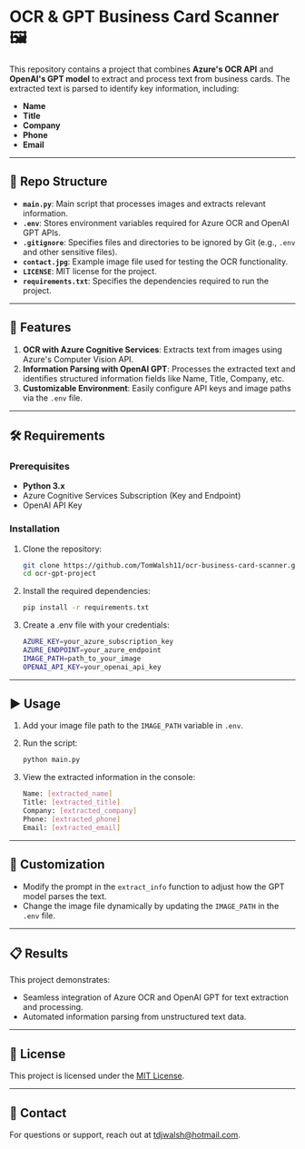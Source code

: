 # OCR & GPT Business Card Scanner 🖼️

This repository contains a project that combines **Azure's OCR API** and **OpenAI's GPT model** to extract and process text from business cards. The extracted text is parsed to identify key information, including:  
- **Name**  
- **Title**  
- **Company**  
- **Phone**  
- **Email**

---

## 📂 Repo Structure

- **`main.py`**: Main script that processes images and extracts relevant information.
- **`.env`**: Stores environment variables required for Azure OCR and OpenAI GPT APIs.
- **`.gitignore`**: Specifies files and directories to be ignored by Git (e.g., `.env` and other sensitive files).
- **`contact.jpg`**: Example image file used for testing the OCR functionality.
- **`LICENSE`**: MIT license for the project.
- **`requirements.txt`**: Specifies the dependencies required to run the project.

---

## 🚀 Features

1. **OCR with Azure Cognitive Services**: Extracts text from images using Azure's Computer Vision API.  
2. **Information Parsing with OpenAI GPT**: Processes the extracted text and identifies structured information fields like Name, Title, Company, etc.  
3. **Customizable Environment**: Easily configure API keys and image paths via the `.env` file.  

---

## 🛠️ Requirements

### Prerequisites
- **Python 3.x**  
- Azure Cognitive Services Subscription (Key and Endpoint)  
- OpenAI API Key  

### Installation
1. Clone the repository:  

   ```bash
   git clone https://github.com/TomWalsh11/ocr-business-card-scanner.git
   cd ocr-gpt-project

2. Install the required dependencies:

   ```bash
   pip install -r requirements.txt
   
3. Create a .env file with your credentials:

   ```bash
   AZURE_KEY=your_azure_subscription_key
   AZURE_ENDPOINT=your_azure_endpoint
   IMAGE_PATH=path_to_your_image
   OPENAI_API_KEY=your_openai_api_key

---

## ▶️ Usage

1. Add your image file path to the `IMAGE_PATH` variable in `.env`.

2. Run the script:
   
   ```bash
   python main.py

3. View the extracted information in the console:

   ```bash
   Name: [extracted_name]
   Title: [extracted_title]
   Company: [extracted_company]
   Phone: [extracted_phone]
   Email: [extracted_email]

---

## 🔧 Customization

- Modify the prompt in the `extract_info` function to adjust how the GPT model parses the text.
- Change the image file dynamically by updating the `IMAGE_PATH` in the `.env` file.

---

## 📋 Results

This project demonstrates:
- Seamless integration of Azure OCR and OpenAI GPT for text extraction and processing.
- Automated information parsing from unstructured text data.

---

## 📜 License

This project is licensed under the [MIT License](LICENSE).

---

## 📧 Contact

For questions or support, reach out at [tdjwalsh@hotmail.com](mailto:tdjwalsh@hotmail.com).
